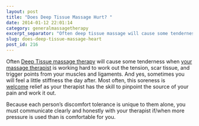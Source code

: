 ```yaml
---
layout: post
title: "Does Deep Tissue Massage Hurt? "
date: 2014-01-12 22:01:14
category: generalmassagetherapy
excerpt_separator: "Often deep tissue massage will cause some tenderness!"
slug: does-deep-tissue-massage-heart
post_id: 216
---
```

<p>Often <a title="Deep tissue massage therapy" href="{{site.url}}/generalmassagetherapy/what-is-deep-tissue-massage/index.html">Deep Tissue massage therapy</a> will cause some tenderness when <a title="Jeremy, massage therapist in Kitchener" href="{{site.url}}/about/index.html">your massage therapist</a> is working hard to work out the tension, scar tissue, and trigger points from your muscles and ligaments. And yes, sometimes you will feel a little stiffness the day after. Most often, this soreness is <a title="welcome" href="{{site.url}}/index.html">welcome</a> relief as your therapist has the skill to pinpoint the source of your pain and work it out.

</p>

<p>Because each person’s discomfort tolerance is unique to them alone, you must communicate clearly and honestly with your therapist if/when more pressure is used than is comfortable for you.</p>
